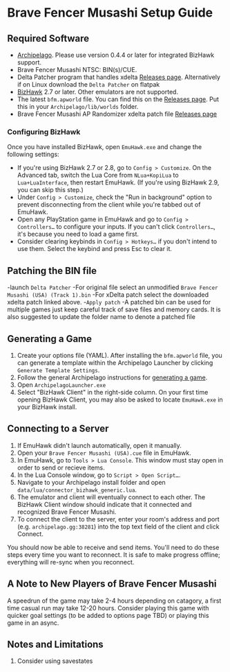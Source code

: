 # Brave Fencer Musashi Setup Guide

## Required Software
- [Archipelago](https://github.com/ArchipelagoMW/Archipelago/releases). Please use version 0.4.4 or later for integrated
BizHawk support.
- Brave Fencer Musashi NTSC: BIN(s)/CUE. 
- Delta Patcher program that handles xdelta [Releases page](https://github.com/marco-calautti/DeltaPatcher/releases/latest). 
Alternatively if on Linux download the `Delta Patcher` on flatpak
- [BizHawk](https://tasvideos.org/BizHawk/ReleaseHistory) 2.7 or later. Other emulators are not supported.
- The latest `bfm.apworld` file. You can find this on the [Releases page](https://github.com/releases/latest). Put this in your `Archipelago/lib/worlds` folder.
- Brave Fencer Musashi AP Randomizer xdelta patch file [Releases page](https://github.com/releases/latest)

### Configuring BizHawk

Once you have installed BizHawk, open `EmuHawk.exe` and change the following settings:

- If you're using BizHawk 2.7 or 2.8, go to `Config > Customize`. On the Advanced tab, switch the Lua Core from
`NLua+KopiLua` to `Lua+LuaInterface`, then restart EmuHawk. (If you're using BizHawk 2.9, you can skip this step.)
- Under `Config > Customize`, check the "Run in background" option to prevent disconnecting from the client while you're
tabbed out of EmuHawk.
- Open any PlayStation game in EmuHawk and go to `Config > Controllers…` to configure your inputs. If you can't click
`Controllers…`, it's because you need to load a game first.
- Consider clearing keybinds in `Config > Hotkeys…` if you don't intend to use them. Select the keybind and press Esc to
clear it.

## Patching the BIN file

-launch `Delta Patcher`
-For original file select an unmodified `Brave Fencer Musashi (USA) (Track 1).bin`
-For xDelta patch select the downloaded xdelta patch linked above.
-`Apply patch`
-A patched bin can be used for multiple games just keep careful track of save files and memory cards. It is also suggested to update the folder name to denote a patched file

## Generating a Game

1. Create your options file (YAML). After installing the `bfm.apworld` file, you can generate a template within the Archipelago Launcher by clicking `Generate Template Settings`.
2. Follow the general Archipelago instructions for [generating a game](https://archipelago.gg/tutorial/Archipelago/setup/en#generating-a-game).
3. Open `ArchipelagoLauncher.exe`
4. Select "BizHawk Client" in the right-side column. On your first time opening BizHawk Client, you may also be asked to
locate `EmuHawk.exe` in your BizHawk install.

## Connecting to a Server

1. If EmuHawk didn't launch automatically, open it manually.
2. Open your `Brave Fencer Musashi (USA).cue` file in EmuHawk.
5. In EmuHawk, go to `Tools > Lua Console`. This window must stay open in order to send or recieve items.
6. In the Lua Console window, go to `Script > Open Script…`.
7. Navigate to your Archipelago install folder and open `data/lua/connector_bizhawk_generic.lua`.
8. The emulator and client will eventually connect to each other. The BizHawk Client window should indicate that it
connected and recognized Brave Fencer Musashi.
9. To connect the client to the server, enter your room's address and port (e.g. `archipelago.gg:38281`) into the
top text field of the client and click Connect.

You should now be able to receive and send items. You'll need to do these steps every time you want to reconnect. It is
safe to make progress offline; everything will re-sync when you reconnect.

## A Note to New Players of Brave Fencer Musashi

A speedrun of the game may take 2-4 hours depending on catagory, a first time casual run may take 12-20 hours. Consider playing this game with quicker goal settings (to be added to options page TBD) or playing this game in an async.

## Notes and Limitations

1. Consider using savestates